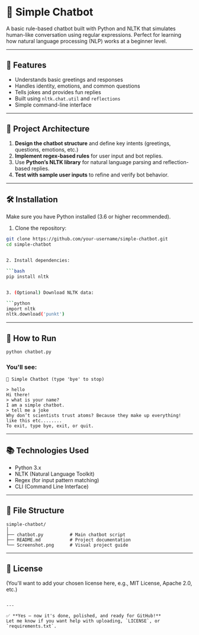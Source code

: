 # 🤖 Simple Chatbot

A basic rule-based chatbot built with Python and NLTK that simulates human-like conversation using regular expressions. Perfect for learning how natural language processing (NLP) works at a beginner level.

---

## 📌 Features

- Understands basic greetings and responses
- Handles identity, emotions, and common questions
- Tells jokes and provides fun replies
- Built using `nltk.chat.util` and `reflections`
- Simple command-line interface

---

## 🧠 Project Architecture

1. **Design the chatbot structure** and define key intents (greetings, questions, emotions, etc.)
2. **Implement regex-based rules** for user input and bot replies.
3. Use **Python’s NLTK library** for natural language parsing and reflection-based replies.
4. **Test with sample user inputs** to refine and verify bot behavior.

---

## 🛠️ Installation

Make sure you have Python installed (3.6 or higher recommended).

1. Clone the repository:

```bash
git clone https://github.com/your-username/simple-chatbot.git
cd simple-chatbot


2. Install dependencies:

```bash
pip install nltk


3. (Optional) Download NLTK data:

```python
import nltk
nltk.download('punkt')
```

---

## 🚀 How to Run

```bash
python chatbot.py
```

### You'll see:

```
🤖 Simple Chatbot (type 'bye' to stop)

> hello
Hi there!
> what is your name?
I am a simple chatbot.
> tell me a joke
Why don’t scientists trust atoms? Because they make up everything!
like this etc........
To exit, type bye, exit, or quit.
```

---

## 📚 Technologies Used

* Python 3.x
* NLTK (Natural Language Toolkit)
* Regex (for input pattern matching)
* CLI (Command Line Interface)

---

## 📂 File Structure

```
simple-chatbot/
│
├── chatbot.py          # Main chatbot script
├── README.md           # Project documentation
└── Screenshot.png      # Visual project guide
```

---

## 📄 License

(You'll want to add your chosen license here, e.g., MIT License, Apache 2.0, etc.)
```

---

✅ **Yes — now it's done, polished, and ready for GitHub!**  
Let me know if you want help with uploading, `LICENSE`, or `requirements.txt`.
